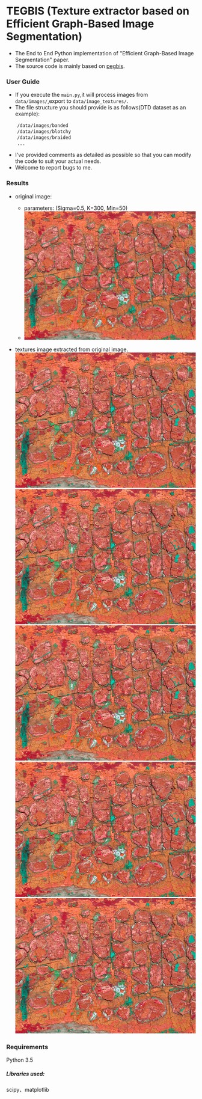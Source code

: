 # TEGBIS (Texture extractor based on Efficient Graph-Based Image Segmentation)
- The End to End Python implementation of "Efficient Graph-Based Image Segmentation" paper.
- The source code is mainly based on [pegbis](https://github.com/salaee/pegbis).

### User Guide
- If you execute the `main.py`,it will process images from `data/images/`,export to
`data/image_textures/`.
- The file structure you should provide is as follows(DTD dataset as an example):
```angular2html
    /data/images/banded
    /data/images/blotchy
    /data/images/braided
    ...
```
- I've provided comments as detailed as possible so that you can modify the code to 
  suit your actual needs.
- Welcome to report bugs to me.

### Results
- original image:
  - parameters: (Sigma=0.5, K=300, Min=50)
  - ![original image](https://github.com/xb534/tegbis/blob/master/results/blotchy_0003.jpg)


- textures image extracted from original image.
![original image](https://github.com/xb534/tegbis/blob/master/results/blotchy_0003.jpg)
![original image](https://github.com/xb534/tegbis/blob/master/results/blotchy_0003.jpg)
![original image](https://github.com/xb534/tegbis/blob/master/results/blotchy_0003.jpg)
![original image](https://github.com/xb534/tegbis/blob/master/results/blotchy_0003.jpg)
![original image](https://github.com/xb534/tegbis/blob/master/results/blotchy_0003.jpg)


### Requirements
Python 3.5<br>

##### Libraries used: 
scipy、matplotlib

